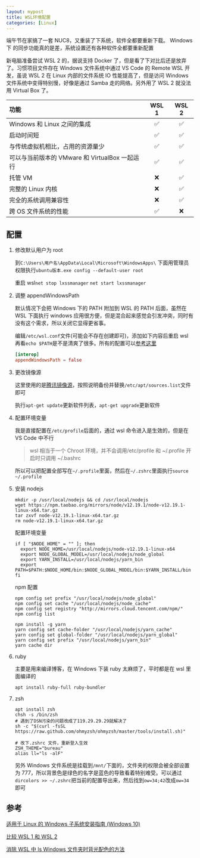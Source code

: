 ```yaml
---
layout: mypost
title: WSL环境配置
categories: [Linux]
---
```


端午节在家搞了一套 NUC8，又重装了下系统，软件全都要重新下载。 Windows 下 的同步功能真的是差，系统设置还有各种软件全都要重新配置

新电脑准备尝试 WSL 2 的，据说支持 Docker 了，但是看了下对比后还是放弃了。习惯项目文件存在 Windows 文件系统中通过 VS Code 的 Remote WSL 开发，虽说 WSL 2 在 Linux 内部的文件系统 IO 性能提高了，但是访问 Windows 文件系统中变得特别慢，好像是通过 Samba 走的网络。另外用了 WSL 2 就没法用 Virtual Box 了。

| 功能                                           | WSL 1 | WSL 2 |
| :--------------------------------------------- | :---: | :---: |
| Windows 和 Linux 之间的集成                    |  ✅   |  ✅   |
| 启动时间短                                     |  ✅   |  ✅   |
| 与传统虚拟机相比，占用的资源量少               |  ✅   |  ✅   |
| 可以与当前版本的 VMware 和 VirtualBox 一起运行 |  ✅   |  ✅   |
| 托管 VM                                        |  ❌   |  ✅   |
| 完整的 Linux 内核                              |  ❌   |  ✅   |
| 完全的系统调用兼容性                           |  ❌   |  ✅   |
| 跨 OS 文件系统的性能                           |  ✅   |  ❌   |

## 配置

1. 修改默认用户为 root

   到`C:\Users\用户名\AppData\Local\Microsoft\WindowsApps\` 下面用管理员权限执行`ubuntu版本.exe config --default-user root`

   重启 wsl`net stop lxssmanager` `net start lxssmanager`

2. 调整 appendWindowsPath

   默认情况下会把 Windows 下的 PATH 附加到 WSL 的 PATH 后面，虽然在 WSL 下面执行 windows 应用很方便，但是混合起来感觉会引发冲突，同时有没有这个需求，所以关闭它显得更省事。

   编辑`/etc/wsl.conf`文件(可能会不存在创建即可)，添加如下内容后重启 wsl 再看`echo $PATH`是不是清爽了很多。所有的配置可以[参考这里](https://devblogs.microsoft.com/commandline/automatically-configuring-wsl/)

   ```conf
   [interop]
   appendWindowsPath = false
   ```

3. 更改镜像源

   这里使用的是[腾讯镜像源](http://mirrors.cloud.tencent.com/repo/)，按照说明备份并替换`/etc/apt/sources.list`文件即可

   执行`apt-get update`更新软件列表，`apt-get upgrade`更新软件

4. 配置环境变量

   我是直接配置在`/etc/profile`后面的，通过 wsl 命令进入是生效的，但是在 VS Code 中不行

   > wsl 相当于一个 Chroot 环境，并不会调用/etc/profile 和 ~/.profile
   > 开启时只调用 ~/.bashrc

   所以可以把配置全部写在`~/.profile`里面，然后在`~/.zshrc`里面执行`source ~/.profile`

5. 安装 nodejs

   ```
   mkdir -p /usr/local/nodejs && cd /usr/local/nodejs
   wget https://npm.taobao.org/mirrors/node/v12.19.1/node-v12.19.1-linux-x64.tar.gz
   tar zxvf node-v12.19.1-linux-x64.tar.gz
   rm node-v12.19.1-linux-x64.tar.gz
   ```

   配置环境变量

   ```
   if [ "$NODE_HOME" = "" ]; then
     export NODE_HOME=/usr/local/nodejs/node-v12.19.1-linux-x64
     export NODE_GLOBAL_MODEL=/usr/local/nodejs/node_global
     export YARN_INSTALL=/usr/local/nodejs/yarn_bin
     export PATH=$PATH:$NODE_HOME/bin:$NODE_GLOBAL_MODEL/bin:$YARN_INSTALL/bin
   fi
   ```

   npm 配置

   ```
   npm config set prefix "/usr/local/nodejs/node_global"
   npm config set cache "/usr/local/nodejs/node_cache"
   npm config set registry "http://mirrors.cloud.tencent.com/npm/"
   npm config list

   npm install -g yarn
   yarn config set cache-folder "/usr/local/nodejs/yarn_cache"
   yarn config set global-folder "/usr/local/nodejs/yarn_global"
   yarn config set prefix "/usr/local/nodejs/yarn_bin"
   yarn cache dir
   ```

6. ruby

   主要是用来编译博客，在 Windows 下装 ruby 太麻烦了，平时都是在 wsl 里面编译的

   ```
   apt install ruby-full ruby-bundler
   ```

7. zsh

   ```
   apt install zsh
   chsh -s /bin/zsh
   # 遇到了DSN污染的问题改成了119.29.29.29就解决了
   sh -c "$(curl -fsSL https://raw.github.com/ohmyzsh/ohmyzsh/master/tools/install.sh)"

   # 改下.zshrc 文件，重新登入生效
   ZSH_THEME="bureau"
   alias ll="ls -alF"
   ```

   另外 Windows 文件系统是挂载到`/mnt/`下面的，文件夹的权限会被全部设置为 777，所以背景色是绿色的名字是蓝色的导致看着特别难受。可以通过`dircolors >> ~/.zshrc`把当前的配置导出来，然后找到`ow=34;42`改成`ow=34`即可

## 参考

[适用于 Linux 的 Windows 子系统安装指南 (Windows 10)](https://docs.microsoft.com/zh-cn/windows/wsl/install-win10)

[比较 WSL 1 和 WSL 2](https://docs.microsoft.com/zh-cn/windows/wsl/compare-versions)

[消除 WSL 中 ls Windows 文件夹时背光配色的方法](https://blog.csdn.net/qq_33882435/article/details/116264702)
